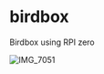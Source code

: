 # birdbox
Birdbox using RPI zero

![IMG_7051](https://user-images.githubusercontent.com/84264740/127529406-62e0e43b-bdbc-4ef6-80b0-acc41b0fbf13.jpg)
